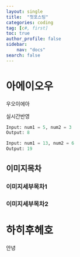 ```yaml
---
layout: single
title:  "첫포스팅"
categories: coding 
tag: [c#, first]
toc: true
author_profile: false
sidebar:
    nav: "docs"
search: false
---
```


# 아에이오우

우오이에아

실시간반영

```python
Input: num1 = 5, num2 = 3
Output: 8

Input: num1 = 13, num2 = 6
Output: 19
```

## 이미지목차

### 이미지세부목차1

### 이미지세부목차2





# 하히후헤호

안녕



